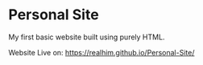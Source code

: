 # Personal Site
My first basic website built using purely HTML. 

Website Live on: https://realhim.github.io/Personal-Site/
